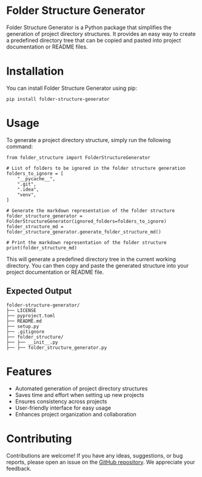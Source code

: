 # Folder Structure Generator
Folder Structure Generator is a Python package that simplifies the generation of project directory structures. It provides an easy way to create a predefined directory tree that can be copied and pasted into project documentation or README files.

# Installation
You can install Folder Structure Generator using pip:
```
pip install folder-structure-generator
```

# Usage
To generate a project directory structure, simply run the following command:
```
from folder_structure import FolderStructureGenerator

# List of folders to be ignored in the folder structure generation
folders_to_ignore = [
    "__pycache__",
    ".git",
    ".idea",
    "venv",
]

# Generate the markdown representation of the folder structure
folder_structure_generator = FolderStructureGenerator(ignored_folders=folders_to_ignore)
folder_structure_md = folder_structure_generator.generate_folder_structure_md()

# Print the markdown representation of the folder structure
print(folder_structure_md)
```
This will generate a predefined directory tree in the current working directory. You can then copy and paste the generated structure into your project documentation or README file.

## Expected Output
```
folder-structure-generator/
├── LICENSE
├── pyproject.toml
├── README.md
├── setup.py
├── .gitignore
├── folder_structure/
├── ├── __init__.py
├── ├── folder_structure_generator.py
```

# Features
- Automated generation of project directory structures
- Saves time and effort when setting up new projects
- Ensures consistency across projects
- User-friendly interface for easy usage
- Enhances project organization and collaboration

# Contributing
Contributions are welcome! If you have any ideas, suggestions, or bug reports, please open an issue on the [GitHub repository](https://github.com/ujjawalpoudel/project-tree). We appreciate your feedback.
